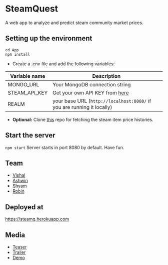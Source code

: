 # SteamQuest
A web app to analyze and predict steam community market prices.

## Setting up the environment
```
cd App
npm install
```
 - Create a .env file and add the following variables:
 
 | Variable name      | Description                                                                |
 | ------------------ | -------------------------------------------------------------------------- |
 | MONGO_URL          | Your MongoDB connection string                                             |
 | STEAM_API_KEY      | Get your own API KEY from [here](https://steamcommunity.com/dev/apikey)    |
 | REALM              | your base URL (```http://localhost:8080/``` if you are running it locally) |

- **Optional:** Clone [this](https://github.com/Nightmare99/Vapourizer) repo for fetching the steam item price histories. 

## Start the server
```npm start``` 
Server starts in port 8080 by default. Have fun.

## Team

- [Vishal](https://github.com/Nightmare99)
- [Ashwin](https://github.com/ashwin2706)
- [Shyam](https://github.com/shyam2520)
- [Robin](https://github.com/TheRealHazzard)

## Deployed at

https://steamq.herokuapp.com

## Media

- [Teaser](https://youtu.be/bjGpQeAFXK0)
- [Trailer](https://youtu.be/mNRTz_eocjc)
- [Demo](https://youtu.be/QePXaPNqZp0)
